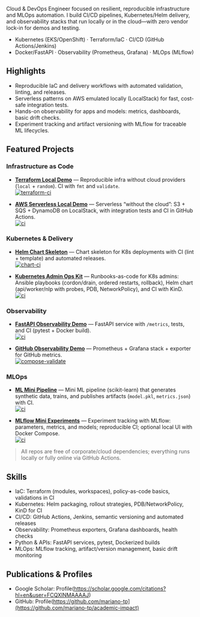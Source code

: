 Cloud & DevOps Engineer focused on resilient, reproducible infrastructure and MLOps automation. I build CI/CD pipelines, Kubernetes/Helm delivery, and observability stacks that run locally or in the cloud—with zero vendor lock-in for demos and testing.

- Kubernetes (EKS/OpenShift) · Terraform/IaC · CI/CD (GitHub Actions/Jenkins)  
- Docker/FastAPI · Observability (Prometheus, Grafana) · MLOps (MLflow)

## Highlights
- Reproducible IaC and delivery workflows with automated validation, linting, and releases.
- Serverless patterns on AWS emulated locally (LocalStack) for fast, cost-safe integration tests.
- Hands-on observability for apps and models: metrics, dashboards, basic drift checks.
- Experiment tracking and artifact versioning with MLflow for traceable ML lifecycles.

## Featured Projects

### Infrastructure as Code
- **[Terraform Local Demo](https://github.com/mariano-tp/terraform-local-demo)** — Reproducible infra without cloud providers (`local` + `random`). CI with `fmt` and `validate`.  
  [![terraform-ci](https://github.com/mariano-tp/terraform-local-demo/actions/workflows/terraform-ci.yml/badge.svg?branch=main&style=flat-square)](https://github.com/mariano-tp/terraform-local-demo/actions/workflows/terraform-ci.yml)

- **[AWS Serverless Local Demo](https://github.com/mariano-tp/aws-serverless-local-demo)** — Serverless “without the cloud”: S3 + SQS + DynamoDB on LocalStack, with integration tests and CI in GitHub Actions.  
  [![ci](https://github.com/mariano-tp/aws-serverless-local-demo/actions/workflows/ci.yml/badge.svg?branch=main&style=flat-square)](https://github.com/mariano-tp/aws-serverless-local-demo/actions/workflows/ci.yml)

### Kubernetes & Delivery
- **[Helm Chart Skeleton](https://github.com/mariano-tp/helm-chart-skeleton)** — Chart skeleton for K8s deployments with CI (lint + template) and automated releases.  
  [![chart-ci](https://github.com/mariano-tp/helm-chart-skeleton/actions/workflows/chart-ci.yml/badge.svg?branch=main&style=flat-square)](https://github.com/mariano-tp/helm-chart-skeleton/actions/workflows/chart-ci.yml)

- **[Kubernetes Admin Ops Kit](https://github.com/mariano-tp/k8s-admin-ops-kit)** — Runbooks-as-code for K8s admins: Ansible playbooks (cordon/drain, ordered restarts, rollback), Helm chart (api/worker/nlp with probes, PDB, NetworkPolicy), and CI with KinD.  
  [![ci](https://github.com/mariano-tp/k8s-admin-ops-kit/actions/workflows/ci.yml/badge.svg?branch=main&style=flat-square)](https://github.com/mariano-tp/k8s-admin-ops-kit/actions/workflows/ci.yml)

### Observability
- **[FastAPI Observability Demo](https://github.com/mariano-tp/fastapi-observability-demo)** — FastAPI service with `/metrics`, tests, and CI (pytest + Docker build).  
  [![ci](https://github.com/mariano-tp/fastapi-observability-demo/actions/workflows/ci.yml/badge.svg?branch=main&style=flat-square)](https://github.com/mariano-tp/fastapi-observability-demo/actions/workflows/ci.yml)

- **[GitHub Observability Demo](https://github.com/mariano-tp/github-observability-demo)** — Prometheus + Grafana stack + exporter for GitHub metrics.  
  [![compose-validate](https://github.com/mariano-tp/github-observability-demo/actions/workflows/compose-validate.yml/badge.svg?branch=main&style=flat-square)](https://github.com/mariano-tp/github-observability-demo/actions/workflows/compose-validate.yml)

### MLOps
- **[ML Mini Pipeline](https://github.com/mariano-tp/ml-mini-pipeline)** — Mini ML pipeline (scikit-learn) that generates synthetic data, trains, and publishes artifacts (`model.pkl`, `metrics.json`) with CI.  
  [![ci](https://github.com/mariano-tp/ml-mini-pipeline/actions/workflows/ci.yml/badge.svg?branch=main&style=flat-square)](https://github.com/mariano-tp/ml-mini-pipeline/actions/workflows/ci.yml)

- **[MLflow Mini Experiments](https://github.com/mariano-tp/mlflow-mini-experiments)** — Experiment tracking with MLflow: parameters, metrics, and models; reproducible CI; optional local UI with Docker Compose.  
  [![ci](https://github.com/mariano-tp/mlflow-mini-experiments/actions/workflows/ci.yml/badge.svg?branch=main&style=flat-square)](https://github.com/mariano-tp/mlflow-mini-experiments/actions/workflows/ci.yml)

> All repos are free of corporate/cloud dependencies; everything runs locally or fully online via GitHub Actions.

## Skills
- IaC: Terraform (modules, workspaces), policy-as-code basics, validations in CI
- Kubernetes: Helm packaging, rollout strategies, PDB/NetworkPolicy, KinD for CI
- CI/CD: GitHub Actions, Jenkins, semantic versioning and automated releases
- Observability: Prometheus exporters, Grafana dashboards, health checks
- Python & APIs: FastAPI services, pytest, Dockerized builds
- MLOps: MLflow tracking, artifact/version management, basic drift monitoring

## Publications & Profiles
- Google Scholar: Profile(https://scholar.google.com/citations?hl=en&user=FCQXlNMAAAAJ)
- GitHub: Profile(https://github.com/mariano-tp](https://github.com/mariano-tp/academic-impact)
